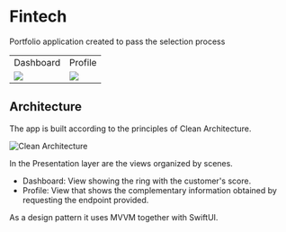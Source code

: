 #  Fintech

Portfolio application created to pass the selection process

<table>
  <tr>
    <td>Dashboard</td>
    <td>Profile</td>
  </tr>
  <tr>
    <td><img src="https://user-images.githubusercontent.com/14141324/104879445-25beef00-595e-11eb-827c-a375f1b48800.PNG"></td>
    <td><img src="https://user-images.githubusercontent.com/14141324/104879488-38d1bf00-595e-11eb-9765-e17af8d21dde.PNG"></td>
  </tr>
 </table>

## Architecture

The app is built according to the principles of Clean Architecture.

![Clean Architecture](https://user-images.githubusercontent.com/14141324/104879300-e2648080-595d-11eb-81e3-1716c6d09038.jpg)

In the Presentation layer are the views organized by scenes.

- Dashboard: View showing the ring with the customer's score.
- Profile: View that shows the complementary information obtained by requesting the endpoint provided.

As a design pattern it uses MVVM together with SwiftUI.